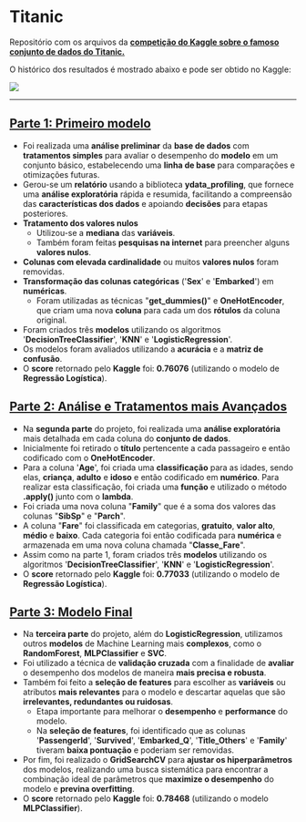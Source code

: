 # Titanic
Repositório com os arquivos da **[competição do Kaggle sobre o famoso conjunto de dados do Titanic.](https://www.kaggle.com/c/titanic)**

O histórico dos resultados é mostrado abaixo e pode ser obtido no Kaggle:

<img src='[https://github.com/douglashideki/Titanic/blob/main/img/resultados_titanic.png](https://github.com/douglashideki/Titanic/blob/main/img/resultados_titanic.png)'/>




---
## [Parte 1: Primeiro modelo](https://github.com/douglashideki/Titanic/blob/main/Titanic%20-%20Parte%201/Titanic%20-%20Parte%201.ipynb)
- Foi realizada uma **análise preliminar** da **base de dados** com **tratamentos simples** para avaliar o desempenho do **modelo** em um conjunto básico, estabelecendo uma **linha de base** para comparações e otimizações futuras.  
- Gerou-se um **relatório** usando a biblioteca **ydata_profiling**, que fornece uma **análise exploratória** rápida e resumida, facilitando a compreensão das **características dos dados** e apoiando **decisões** para etapas posteriores.
- **Tratamento dos valores nulos**  
  - Utilizou-se a **mediana** das **variáveis**.  
  - Também foram feitas **pesquisas na internet** para preencher alguns **valores nulos**.  
- **Colunas com elevada cardinalidade** ou muitos **valores nulos** foram removidas.  
- **Transformação das colunas categóricas** ('**Sex**' e '**Embarked**') em **numéricas**.  
  - Foram utilizadas as técnicas "**get_dummies()**" e **OneHotEncoder**, que criam uma nova **coluna** para cada um dos **rótulos** da coluna original.  
- Foram criados três **modelos** utilizando os algoritmos '**DecisionTreeClassifier**', '**KNN**' e '**LogisticRegression**'.  
- Os modelos foram avaliados utilizando a **acurácia** e a **matriz de confusão**.  
- O **score** retornado pelo **Kaggle** foi: **0.76076** (utilizando o modelo de **Regressão Logística**).

## [Parte 2: Análise e Tratamentos mais Avançados](https://github.com/douglashideki/Titanic/blob/main/Titanic%20-%20Parte%202/Titanic%20-%20Parte%202.ipynb)
- Na **segunda parte** do projeto, foi realizada uma **análise exploratória** mais detalhada em cada coluna do **conjunto de dados**.  
- Inicialmente foi retirado o **título** pertencente a cada passageiro e então codificado com o **OneHotEncoder**.  
- Para a coluna '**Age**', foi criada uma **classificação** para as idades, sendo elas, **criança**, **adulto** e **idoso** e então codificado em **numérico**. Para realizar esta classificação, foi criada uma **função** e utilizado o método **.apply()** junto com o **lambda**.  
- Foi criada uma nova coluna "**Family**" que é a soma dos valores das colunas "**SibSp**" e "**Parch**".  
- A coluna "**Fare**" foi classificada em categorias, **gratuito**, **valor alto**, **médio** e **baixo**. Cada categoria foi então codificada para **numérica** e armazenada em uma nova coluna chamada "**Classe_Fare**".  
- Assim como na parte 1, foram criados três **modelos** utilizando os algoritmos '**DecisionTreeClassifier**', '**KNN**' e '**LogisticRegression**'.  
- O **score** retornado pelo **Kaggle** foi: **0.77033** (utilizando o modelo de **Regressão Logística**).

## [Parte 3: Modelo Final](https://github.com/douglashideki/Titanic/blob/main/Titanic%20-%20Parte%202/Titanic%20-%20Parte%202.ipynb)

- Na **terceira parte** do projeto, além do **LogisticRegression**, utilizamos outros **modelos** de Machine Learning mais **complexos**, como o **RandomForest**, **MLPClassifier** e **SVC**.
- Foi utilizado a técnica de **validação cruzada** com a finalidade de **avaliar** o desempenho dos modelos de maneira **mais precisa e robusta**.
- Também foi feito a **seleção de features** para escolher as **variáveis** ou atributos **mais relevantes** para o modelo e descartar aquelas que são **irrelevantes, redundantes ou ruidosas**.
  - Etapa importante para melhorar o **desempenho** e **performance** do modelo.
  - Na **seleção de features**, foi identificado que as colunas '**PassengerId**', '**Survived**', '**Embarked_Q**', '**Title_Others**' e '**Family**' tiveram **baixa pontuação** e poderiam ser removidas.
- Por fim, foi realizado o **GridSearchCV** para **ajustar os hiperparâmetros** dos modelos, realizando uma busca sistemática para encontrar a combinação ideal de parâmetros que **maximize o desempenho** do modelo e **previna overfitting**.
- O **score** retornado pelo **Kaggle** foi: **0.78468** (utilizando o modelo **MLPClassifier**).
